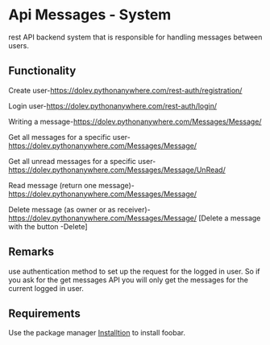 
# Api Messages - System 

rest API backend system that is responsible for handling
messages between users.


## Functionality

Create user-https://dolev.pythonanywhere.com/rest-auth/registration/

Login user-https://dolev.pythonanywhere.com/rest-auth/login/

Writing a message-https://dolev.pythonanywhere.com/Messages/Message/ 

Get all messages for a specific user-https://dolev.pythonanywhere.com/Messages/Message/ 

Get all unread messages for a specific user-https://dolev.pythonanywhere.com/Messages/Message/UnRead/

Read message (return one message)-https://dolev.pythonanywhere.com/Messages/Message/<name Subject Message>

Delete message (as owner or as receiver)-https://dolev.pythonanywhere.com/Messages/Message/<name Subject Message> [Delete a message with the button -Delete]

## Remarks
use authentication method to set up the request for the logged in user. So if you ask for the
get messages API you will only get the messages for the current logged in user.


## Requirements

Use the package manager [Installtion](https://github.com/DolevPeretz/Api-Message/blob/master/requirements.txt) to install foobar.

